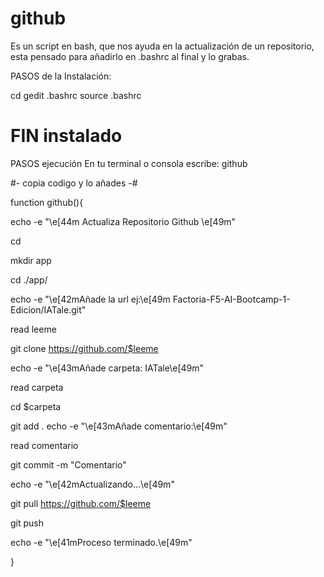 # github
Es un script en bash, que nos ayuda en la actualización de un repositorio,
esta pensado para añadirlo en .bashrc al final y lo grabas.

PASOS de la Instalación:

cd
gedit .bashrc
source .bashrc

# FIN instalado

PASOS ejecución
En tu terminal o consola escribe:
github

#- copia codigo y lo añades -#

function github(){

echo -e "\e[44m Actualiza Repositorio Github \e[49m"


cd 

mkdir app

cd ./app/

echo -e "\e[42mAñade la url ej:\e[49m Factoria-F5-AI-Bootcamp-1-Edicion/IATale.git"

read leeme

git clone https://github.com/$leeme

echo -e "\e[43mAñade carpeta: IATale\e[49m"

read carpeta

cd $carpeta

git add .
echo -e "\e[43mAñade comentario:\e[49m"

read comentario

git commit -m "Comentario"

echo -e "\e[42mActualizando...\e[49m"

git pull https://github.com/$leeme

git push

echo -e "\e[41mProceso terminado.\e[49m"

}




